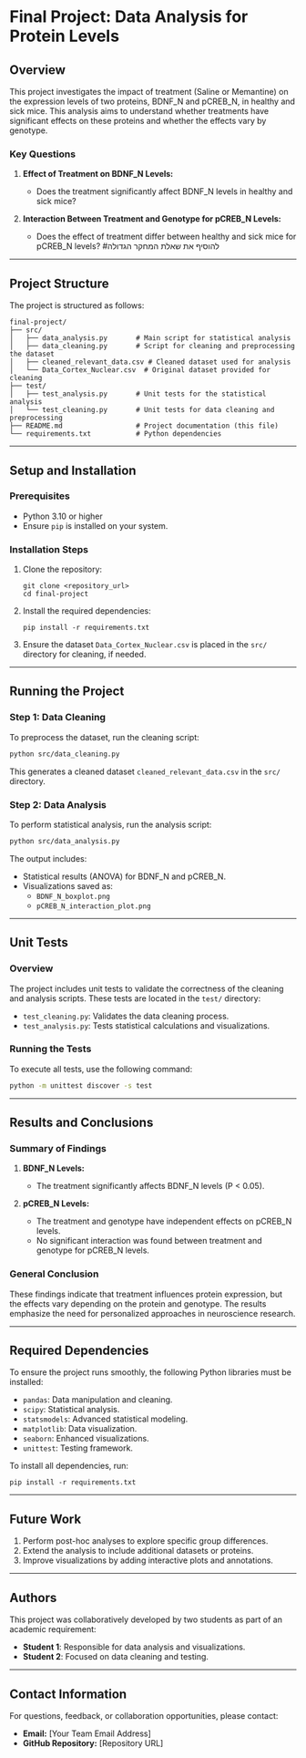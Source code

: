 # Final Project: Data Analysis for Protein Levels

## Overview
This project investigates the impact of treatment (Saline or Memantine) on the expression levels of two proteins, BDNF_N and pCREB_N, in healthy and sick mice. This analysis aims to understand whether treatments have significant effects on these proteins and whether the effects vary by genotype.

### Key Questions
1. **Effect of Treatment on BDNF_N Levels:**
   - Does the treatment significantly affect BDNF_N levels in healthy and sick mice?

2. **Interaction Between Treatment and Genotype for pCREB_N Levels:**
   - Does the effect of treatment differ between healthy and sick mice for pCREB_N levels?
#להוסיף את שאלת המחקר הגדולה
---

## Project Structure
The project is structured as follows:

```
final-project/
├── src/
│   ├── data_analysis.py       # Main script for statistical analysis
│   ├── data_cleaning.py       # Script for cleaning and preprocessing the dataset
│   ├── cleaned_relevant_data.csv # Cleaned dataset used for analysis
│   └── Data_Cortex_Nuclear.csv  # Original dataset provided for cleaning
├── test/
│   ├── test_analysis.py       # Unit tests for the statistical analysis
│   └── test_cleaning.py       # Unit tests for data cleaning and preprocessing
├── README.md                  # Project documentation (this file)
└── requirements.txt           # Python dependencies
```

---

## Setup and Installation

### Prerequisites
- Python 3.10 or higher
- Ensure `pip` is installed on your system.

### Installation Steps
1. Clone the repository:
   ```power shell
   git clone <repository_url>
   cd final-project
   ```

2. Install the required dependencies:
   ```power shell
   pip install -r requirements.txt
   ```

3. Ensure the dataset `Data_Cortex_Nuclear.csv` is placed in the `src/` directory for cleaning, if needed.

---

## Running the Project

### Step 1: Data Cleaning
To preprocess the dataset, run the cleaning script:
```bash
python src/data_cleaning.py
```
This generates a cleaned dataset `cleaned_relevant_data.csv` in the `src/` directory.

### Step 2: Data Analysis
To perform statistical analysis, run the analysis script:
```bash
python src/data_analysis.py
```
The output includes:
- Statistical results (ANOVA) for BDNF_N and pCREB_N.
- Visualizations saved as:
  - `BDNF_N_boxplot.png`
  - `pCREB_N_interaction_plot.png`

---

## Unit Tests

### Overview
The project includes unit tests to validate the correctness of the cleaning and analysis scripts. These tests are located in the `test/` directory:
- `test_cleaning.py`: Validates the data cleaning process.
- `test_analysis.py`: Tests statistical calculations and visualizations.

### Running the Tests
To execute all tests, use the following command:
```bash
python -m unittest discover -s test
```

---

## Results and Conclusions

### Summary of Findings
1. **BDNF_N Levels:**
   - The treatment significantly affects BDNF_N levels (P < 0.05).

2. **pCREB_N Levels:**
   - The treatment and genotype have independent effects on pCREB_N levels.
   - No significant interaction was found between treatment and genotype for pCREB_N levels.

### General Conclusion
These findings indicate that treatment influences protein expression, but the effects vary depending on the protein and genotype. The results emphasize the need for personalized approaches in neuroscience research.

---

## Required Dependencies

To ensure the project runs smoothly, the following Python libraries must be installed:
- `pandas`: Data manipulation and cleaning.
- `scipy`: Statistical analysis.
- `statsmodels`: Advanced statistical modeling.
- `matplotlib`: Data visualization.
- `seaborn`: Enhanced visualizations.
- `unittest`: Testing framework.

To install all dependencies, run:
```power shell
pip install -r requirements.txt
```

---

## Future Work
1. Perform post-hoc analyses to explore specific group differences.
2. Extend the analysis to include additional datasets or proteins.
3. Improve visualizations by adding interactive plots and annotations.

---

## Authors
This project was collaboratively developed by two students as part of an academic requirement:

- **Student 1**: Responsible for data analysis and visualizations.
- **Student 2**: Focused on data cleaning and testing.

---

## Contact Information
For questions, feedback, or collaboration opportunities, please contact:
- **Email:** [Your Team Email Address]
- **GitHub Repository:** [Repository URL]

